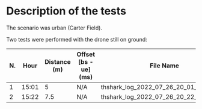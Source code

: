 # Description of the tests

The scenario was urban (Carter Field).

Two tests were performed with the drone still on ground:

| N.  | Hour  | Distance (m) | Offset [bs - ue] (ms) | File Name                              | CMD a port | CMD r port | TEL a port | TEL r port |
| --- | ----- | ------------ | --------------------- | -------------------------------------- | ---------- | ---------- | ---------- | ---------- |
| 1   | 15:01 | 5            | N/A                   | thshark_log_2022_07_26_20_01_29.pcapng |            |            |            |            |
| 2   | 15:22 | 7.5          | N/A                   | thshark_log_2022_07_26_20_22_51.pcapng |            |            |            |            |
